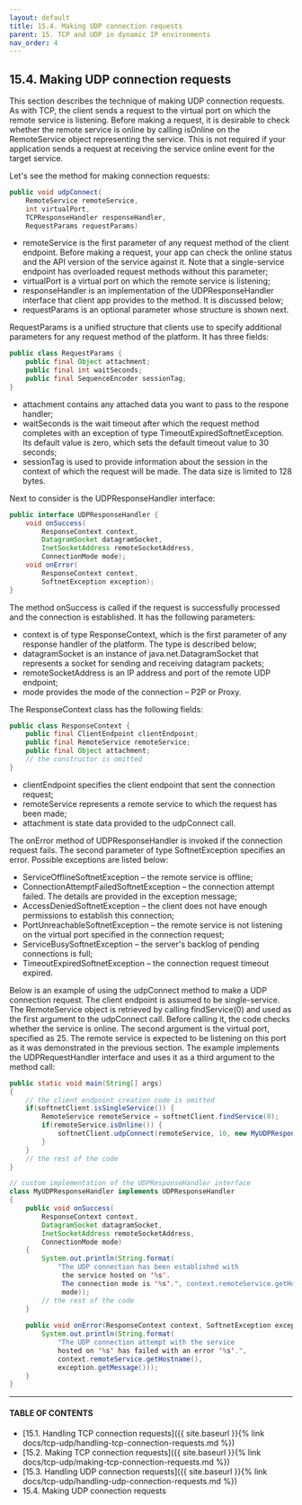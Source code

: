 ```yaml
---
layout: default
title: 15.4. Making UDP connection requests
parent: 15. TCP and UDP in dynamic IP environments
nav_order: 4
---
```


## 15.4. Making UDP connection requests

This section describes the technique of making UDP connection requests. As with TCP, the client sends a request to the virtual port on which the remote service is listening. Before making a request, it is desirable to check whether the remote service is online by calling <span class="method">isOnline</span> on the <span class="datatype">RemoteService</span> object representing the service. This is not required if your application sends a request at receiving the service online event for the target service.  

Let's see the method for making connection requests:
```java
public void udpConnect(
    RemoteService remoteService,
    int virtualPort,
    TCPResponseHandler responseHandler, 
    RequestParams requestParams)
```
*	<span class="param">remoteService</span> is the first parameter of any request method of the client endpoint. Before making a request, your app can check the online status and the API version of the service against it. Note that a single-service endpoint has overloaded request methods without this parameter;
*	<span class="param">virtualPort</span> is a virtual port on which the remote service is listening;
*	<span class="param">responseHandler</span> is an implementation of the <span class="datatype">UDPResponseHandler</span> interface that client app provides to the method. It is discussed below;
*	<span class="param">requestParams</span> is an optional parameter whose structure is shown next.  

<span class="datatype">RequestParams</span> is a unified structure that clients use to specify additional parameters for any request method of the platform. It has three fields:
```java
public class RequestParams {
	public final Object attachment;
	public final int waitSeconds; 
	public final SequenceEncoder sessionTag;
}
```
*	<span class="field">attachment</span> contains any attached data you want to pass to the respone handler;
*	<span class="field">waitSeconds</span> is the wait timeout after which the request method completes with an exception of type <span class="exception">TimeoutExpiredSoftnetException</span>. Its default value is zero, which sets the default timeout value to 30 seconds;
*	<span class="field">sessionTag</span> is used to provide information about the session in the context of which the request will be made. The data size is limited to 128 bytes.  

Next to consider is the <span class="datatype">UDPResponseHandler</span> interface:
```java
public interface UDPResponseHandler {
    void onSuccess(
        ResponseContext context,
        DatagramSocket datagramSocket, 
        InetSocketAddress remoteSocketAddress,
        ConnectionMode mode);
    void onError(
        ResponseContext context,
        SoftnetException exception);
}
```
The method <span class="method">onSuccess</span> is called if the request is successfully processed and the connection is established. It has the following parameters:
*	<span class="param">context</span> is of type <span class="datatype">ResponseContext</span>, which is the first parameter of any response handler of the platform. The type is described below;
*	<span class="param">datagramSocket</span> is an instance of java.net.DatagramSocket that represents a socket for sending and receiving datagram packets;
*	<span class="param">remoteSocketAddress</span> is an IP address and port of the remote UDP endpoint;
*	<span class="param">mode</span> provides the mode of the connection – P2P or Proxy.  

The <span id="response-context" class="datatype">ResponseContext</span> class has the following fields:
```java
public class ResponseContext {
    public final ClientEndpoint clientEndpoint;
    public final RemoteService remoteService;
    public final Object attachment;	
    // the constructor is omitted
}
```
*	<span class="field">clientEndpoint</span> specifies the client endpoint that sent the connection request;
*	<span class="field">remoteService</span> represents a remote service to which the request has been made;
*	<span class="field">attachment</span> is state data provided to the <span class="method">udpConnect</span> call.  

The <span id="on-error" class="method">onError</span> method of <span class="datatype">UDPResponseHandler</span> is invoked if the connection request fails. The second parameter of type <span class="exception">SoftnetException</span> specifies an error. Possible exceptions are listed below:
*	<span class="exception">ServiceOfflineSoftnetException</span> – the remote service is offline;
*	<span class="exception">ConnectionAttemptFailedSoftnetException</span> – the connection attempt failed. The details are provided in the exception message;
*	<span class="exception">AccessDeniedSoftnetException</span> – the client does not have enough permissions to establish this connection;
*	<span class="exception">PortUnreachableSoftnetException</span> – the remote service is not listening on the virtual port specified in the connection request; 
*	<span class="exception">ServiceBusySoftnetException</span> – the server's backlog of pending connections is full;
*	<span class="exception">TimeoutExpiredSoftnetException</span> – the connection request timeout expired.  

Below is an example of using the <span class="method">udpConnect</span> method to make a UDP connection request. The client endpoint is assumed to be single-service. The <span class="datatype">RemoteService</span> object is retrieved by calling <span class="method">findService(0)</span> and used as the first argument to the <span class="method">udpConnect</span> call. Before calling it, the code checks whether the service is online. The second argument is the virtual port, specified as 25. The remote service is expected to be listening on this port as it was demonstrated in the previous section. The example implements the <span class="datatype">UDPRequestHandler</span> interface and uses it as a third argument to the method call:
```java
public static void main(String[] args) 
{
    // the client endpoint creation code is omitted
    if(softnetClient.isSingleService()) {
        RemoteService remoteService = softnetClient.findService(0);
        if(remoteService.isOnline()) {
            softnetClient.udpConnect(remoteService, 10, new MyUDPResponseHandler());
        }
    }
    // the rest of the code
}

// custom implementation of the UDPResponseHandler interface
class MyUDPResponseHandler implements UDPResponseHandler
{
    public void onSuccess(
        ResponseContext context, 
        DatagramSocket datagramSocket, 
        InetSocketAddress remoteSocketAddress,
        ConnectionMode mode) 
    {
        System.out.println(String.format(
            "The UDP connection has been established with
             the service hosted on '%s'. 
             The connection mode is '%s'.", context.remoteService.getHostname(),
             mode));
        // the rest of the code
    }
		
    public void onError(ResponseContext context, SoftnetException exception) {
        System.out.println(String.format(
            "The UDP connection attempt with the service
            hosted on '%s' has failed with an error '%s'.",
            context.remoteService.getHostname(),
            exception.getMessage()));	
    }
}
```

---
#### TABLE OF CONTENTS
* [15.1. Handling TCP connection requests]({{ site.baseurl }}{% link docs/tcp-udp/handling-tcp-connection-requests.md %})
* [15.2. Making TCP connection requests]({{ site.baseurl }}{% link docs/tcp-udp/making-tcp-connection-requests.md %})
* [15.3. Handling UDP connection requests]({{ site.baseurl }}{% link docs/tcp-udp/handling-udp-connection-requests.md %})
* 15.4. Making UDP connection requests